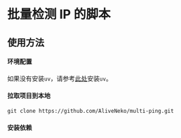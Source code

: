 # 批量检测 IP 的脚本

## 使用方法

#### 环境配置

如果没有安装`uv`，请参考[此处](https://docs.astral.sh/uv/getting-started/installation/)安装`uv`。

#### 拉取项目到本地

```shell
git clone https://github.com/AliveNeko/multi-ping.git
```

#### 安装依赖

